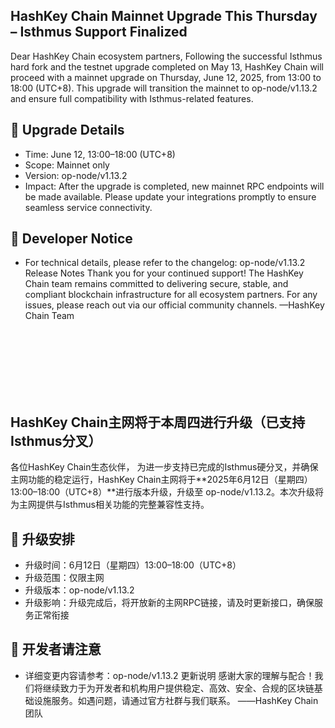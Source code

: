 ## HashKey Chain Mainnet Upgrade This Thursday – Isthmus Support Finalized

Dear HashKey Chain ecosystem partners,
Following the successful Isthmus hard fork and the testnet upgrade completed on May 13, HashKey Chain will proceed with a mainnet upgrade on Thursday, June 12, 2025, from 13:00 to 18:00 (UTC+8). This upgrade will transition the mainnet to op-node/v1.13.2 and ensure full compatibility with Isthmus-related features.

## 🔧 Upgrade Details
- Time: June 12, 13:00–18:00 (UTC+8)
- Scope: Mainnet only
- Version: op-node/v1.13.2
- Impact: After the upgrade is completed, new mainnet RPC endpoints will be made available. Please update your integrations promptly to ensure seamless service connectivity.
  
## 📢 Developer Notice
- For technical details, please refer to the changelog: op-node/v1.13.2 Release Notes
Thank you for your continued support! The HashKey Chain team remains committed to delivering secure, stable, and compliant blockchain infrastructure for all ecosystem partners. For any issues, please reach out via our official community channels.
—HashKey Chain Team


<br></br>
<br></br>
<br></br>

##  HashKey Chain主网将于本周四进行升级（已支持Isthmus分叉）
各位HashKey Chain生态伙伴，
为进一步支持已完成的Isthmus硬分叉，并确保主网功能的稳定运行，HashKey Chain主网将于**2025年6月12日（星期四）13:00–18:00（UTC+8）**进行版本升级，升级至 op-node/v1.13.2。本次升级将为主网提供与Isthmus相关功能的完整兼容性支持。

## 🔧 升级安排
- 升级时间：6月12日（星期四）13:00–18:00（UTC+8）
- 升级范围：仅限主网
- 升级版本：op-node/v1.13.2
- 升级影响：升级完成后，将开放新的主网RPC链接，请及时更新接口，确保服务正常衔接

## 📢 开发者请注意
- 详细变更内容请参考：op-node/v1.13.2 更新说明
感谢大家的理解与配合！我们将继续致力于为开发者和机构用户提供稳定、高效、安全、合规的区块链基础设施服务。如遇问题，请通过官方社群与我们联系。
——HashKey Chain团队
